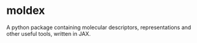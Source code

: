 # moldex

A python package containing molecular descriptors, representations and other useful tools, written in JAX.
